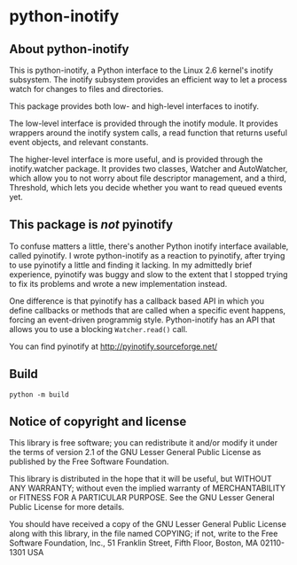 python-inotify
==============

About python-inotify
--------------------

This is python-inotify, a Python interface to the Linux 2.6 kernel's
inotify subsystem.  The inotify subsystem provides an efficient way to
let a process watch for changes to files and directories.

This package provides both low- and high-level interfaces to inotify.

The low-level interface is provided through the inotify module.  It
provides wrappers around the inotify system calls, a read function
that returns useful event objects, and relevant constants.

The higher-level interface is more useful, and is provided through the
inotify.watcher package.  It provides two classes, Watcher and
AutoWatcher, which allow you to not worry about file descriptor
management, and a third, Threshold, which lets you decide whether you
want to read queued events yet.



This package is *not* pyinotify
-------------------------------

To confuse matters a little, there's another Python inotify interface
available, called pyinotify.  I wrote python-inotify as a reaction to
pyinotify, after trying to use pyinotify a little and finding it
lacking.  In my admittedly brief experience, pyinotify was buggy and
slow to the extent that I stopped trying to fix its problems and wrote
a new implementation instead.

One difference is that pyinotify has a callback based API in which you 
define callbacks or methods that are called when a specific event happens, 
forcing an event-driven programmig style. Python-inotify has an API that 
allows you to use a blocking `Watcher.read()` call. 

You can find pyinotify at http://pyinotify.sourceforge.net/

Build
-----

`python -m build`

Notice of copyright and license
-------------------------------

This library is free software; you can redistribute it and/or modify
it under the terms of version 2.1 of the GNU Lesser General Public
License as published by the Free Software Foundation.

This library is distributed in the hope that it will be useful, but
WITHOUT ANY WARRANTY; without even the implied warranty of
MERCHANTABILITY or FITNESS FOR A PARTICULAR PURPOSE.  See the GNU
Lesser General Public License for more details.

You should have received a copy of the GNU Lesser General Public
License along with this library, in the file named COPYING; if not,
write to the Free Software Foundation, Inc., 51 Franklin Street, Fifth
Floor, Boston, MA 02110-1301 USA
